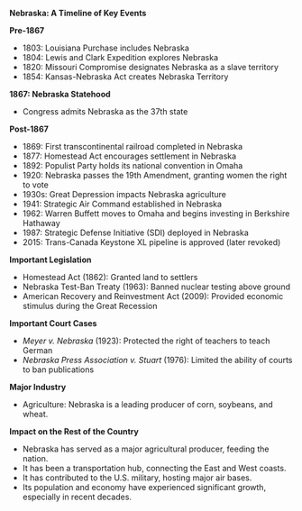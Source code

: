 **Nebraska: A Timeline of Key Events**

**Pre-1867**
* 1803: Louisiana Purchase includes Nebraska
* 1804: Lewis and Clark Expedition explores Nebraska
* 1820: Missouri Compromise designates Nebraska as a slave territory
* 1854: Kansas-Nebraska Act creates Nebraska Territory

**1867: Nebraska Statehood**
* Congress admits Nebraska as the 37th state

**Post-1867**
* 1869: First transcontinental railroad completed in Nebraska
* 1877: Homestead Act encourages settlement in Nebraska
* 1892: Populist Party holds its national convention in Omaha
* 1920: Nebraska passes the 19th Amendment, granting women the right to vote
* 1930s: Great Depression impacts Nebraska agriculture
* 1941: Strategic Air Command established in Nebraska
* 1962: Warren Buffett moves to Omaha and begins investing in Berkshire Hathaway
* 1987: Strategic Defense Initiative (SDI) deployed in Nebraska
* 2015: Trans-Canada Keystone XL pipeline is approved (later revoked)

**Important Legislation**

* Homestead Act (1862): Granted land to settlers
* Nebraska Test-Ban Treaty (1963): Banned nuclear testing above ground
* American Recovery and Reinvestment Act (2009): Provided economic stimulus during the Great Recession

**Important Court Cases**

* *Meyer v. Nebraska* (1923): Protected the right of teachers to teach German
* *Nebraska Press Association v. Stuart* (1976): Limited the ability of courts to ban publications

**Major Industry**

* Agriculture: Nebraska is a leading producer of corn, soybeans, and wheat.

**Impact on the Rest of the Country**

* Nebraska has served as a major agricultural producer, feeding the nation.
* It has been a transportation hub, connecting the East and West coasts.
* It has contributed to the U.S. military, hosting major air bases.
* Its population and economy have experienced significant growth, especially in recent decades.